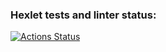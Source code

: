 ### Hexlet tests and linter status:
[![Actions Status](https://github.com/Krushovice/python-project-83/actions/workflows/hexlet-check.yml/badge.svg)](https://github.com/Krushovice/python-project-83/actions)